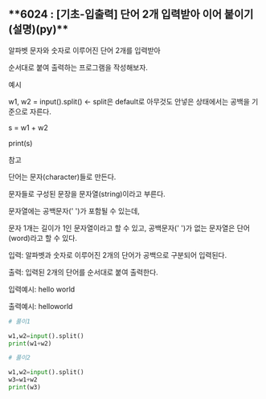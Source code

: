 ## \***\*6024 : [기초-입출력] 단어 2개 입력받아 이어 붙이기(설명)(py)\*\***

알파벳 문자와 숫자로 이루어진 단어 2개를 입력받아

순서대로 붙여 출력하는 프로그램을 작성해보자.

예시

w1, w2 = input().split() ← split은 default로 아무것도 안넣은 상태에서는 공백을 기준으로 자른다.

s = w1 + w2

print(s)

참고

단어는 문자(character)들로 만든다.

문자들로 구성된 문장을 문자열(string)이라고 부른다.

문자열에는 공백문자(' ')가 포함될 수 있는데,

문자 1개는 길이가 1인 문자열이라고 할 수 있고, 공백문자(' ')가 없는 문자열은 단어(word)라고 할 수 있다.

입력: 알파벳과 숫자로 이루어진 2개의 단어가 공백으로 구분되어 입력된다.

출력: 입력된 2개의 단어를 순서대로 붙여 출력한다.

입력예시: hello world

출력예시: helloworld

```python
# 풀이1

w1,w2=input().split()
print(w1+w2)

# 풀이2

w1,w2=input().split()
w3=w1+w2
print(w3)
```
